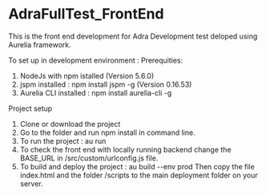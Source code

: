 # AdraFullTest_FrontEnd
This is the front end development for Adra Development test deloped using Aurelia framework.

To set up in development environment :
  Prerequities: 
  1. NodeJs with npm istalled (Version 5.6.0)
  2. jspm installed : npm install jspm -g (Version 0.16.53)
  3. Aurelia CLI installed : npm install aurelia-cli -g
  
  Project setup
  1. Clone or download the project
  2. Go to the folder and run npm install in command line.
  3. To run the project : au run
  4. To check the front end with locally running backend change the BASE_URL in /src/custom/urlconfig.js file.
  5. To build and deploy the project : au build --env prod 
                                       Then copy the file index.html and the folder /scripts to the main deployment folder on your server.
